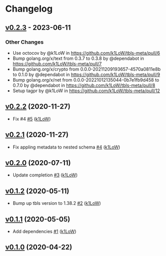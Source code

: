 # Changelog

## [v0.2.3](https://github.com/k1LoW/tbls-meta/compare/v0.2.2...v0.2.3) - 2023-06-11
### Other Changes
- Use octocov by @k1LoW in https://github.com/k1LoW/tbls-meta/pull/6
- Bump golang.org/x/text from 0.3.7 to 0.3.8 by @dependabot in https://github.com/k1LoW/tbls-meta/pull/7
- Bump golang.org/x/crypto from 0.0.0-20211209193657-4570a0811e8b to 0.1.0 by @dependabot in https://github.com/k1LoW/tbls-meta/pull/9
- Bump golang.org/x/net from 0.0.0-20221012135044-0b7e1fb9d458 to 0.7.0 by @dependabot in https://github.com/k1LoW/tbls-meta/pull/8
- Setup tagpr by @k1LoW in https://github.com/k1LoW/tbls-meta/pull/12

## [v0.2.2](https://github.com/k1LoW/tbls-meta/compare/v0.2.1...v0.2.2) (2020-11-27)

* Fix #4 [#5](https://github.com/k1LoW/tbls-meta/pull/5) ([k1LoW](https://github.com/k1LoW))

## [v0.2.1](https://github.com/k1LoW/tbls-meta/compare/v0.2.0...v0.2.1) (2020-11-27)

* Fix appling metadata to nested schema [#4](https://github.com/k1LoW/tbls-meta/pull/4) ([k1LoW](https://github.com/k1LoW))

## [v0.2.0](https://github.com/k1LoW/tbls-meta/compare/v0.1.2...v0.2.0) (2020-07-11)

* Update completion [#3](https://github.com/k1LoW/tbls-meta/pull/3) ([k1LoW](https://github.com/k1LoW))

## [v0.1.2](https://github.com/k1LoW/tbls-meta/compare/v0.1.1...v0.1.2) (2020-05-11)

* Bump up tbls version to 1.38.2 [#2](https://github.com/k1LoW/tbls-meta/pull/2) ([k1LoW](https://github.com/k1LoW))

## [v0.1.1](https://github.com/k1LoW/tbls-meta/compare/v0.1.0...v0.1.1) (2020-05-05)

* Add dependencies [#1](https://github.com/k1LoW/tbls-meta/pull/1) ([k1LoW](https://github.com/k1LoW))

## [v0.1.0](https://github.com/k1LoW/tbls-meta/compare/81f287725c64...v0.1.0) (2020-04-22)

